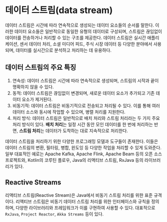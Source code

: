 # 데이터 스트림(data stream)

데이터 스트림은 시간에 따라 연속적으로 생성되는 데이터 요소들의 순서를 말한다.
이러한 데이터 요소들은 일반적으로 동일한 유형의 데이터로 구성되며, 스트림은 끊임없이 데이터를 전송하거나 처리할 수 있는 구조를 제공한다.
데이터 스트림은 실시간 애플리케이션, 센서 데이터 처리, 소셜 미디어 피드, 주식 시장 데이터 등 다양한 분야에서 사용되며, 데이터를 실시간으로 분석하고 처리하는 데 유용하다.

## 데이터 스트림의 주요 특징

1. 연속성: 데이터 스트림은 시간에 따라 연속적으로 생성되며, 스트림의 시작과 끝이 명확하지 않을 수 있다.
2. 동적: 데이터 스트림은 끊임없이 변경되며, 새로운 데이터 요소가 추가되고 기존 데이터 요소가 제거된다.
3. 비동기적: 데이터 스트림은 비동기적으로 전송되고 처리될 수 있다. 이를 통해 여러 데이터 소스와 동시에 작업할 수 있으며, 병렬 처리를 지원한다.
4. 처리 방식: 데이터 스트림은 일반적으로 배치 처리와 스트림 처리라는 두 가지 주요 처리 방식이 있다. **배치 처리**는 일정 시간 동안 모인 데이터를 한 번에 처리하는 반면, **스트림 처리**는 데이터가
   도착하는 대로 지속적으로 처리한다.

데이터 스트림을 처리하기 위한 다양한 프로그래밍 모델과 도구들이 존재한다. 이들은 데이터 스트림의 변환, 필터링, 병합, 윈도잉 등 다양한 작업을 처리할 수 있게 도와준다. 일부 대표적인 예로는 Apache
Kafka, Apache Flink, Apache Beam 등의 오픈 소스 프로젝트와, Kotlin의 코루틴 플로우, Java의 리액티브 스트림, RxJava 등의 라이브러리가 있다.

## Reactive Streams

리액티브 스트림(Reactive Stream)은 Java에서 비동기 스트림 처리를 위한 표준 규격이다.
리액티브 스트림은 비동기 데이터 스트림 처리를 위한 인터페이스와 규칙을 정의하며, 다양한 라이브러리와 프레임워크가 이를 구현하여 사용할 수 있다.
대표적으로 `RxJava`, `Project Reactor`, `Akka Streams` 등이 있다.

